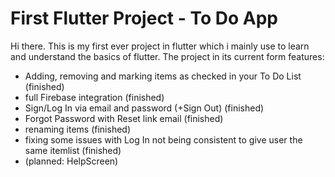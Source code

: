 # First Flutter Project - To Do App


Hi there. This is my first ever project in flutter which i mainly use to learn and understand the basics of flutter. The project in its current form features:

- Adding, removing and marking items as checked in your To Do List (finished)
- full Firebase integration (finished)
- Sign/Log In via email and password (+Sign Out) (finished)
- Forgot Password with Reset link email (finished)
- renaming items (finished)
- fixing some issues with Log In not being consistent to give user the same itemlist (finished)
- (planned: HelpScreen) 